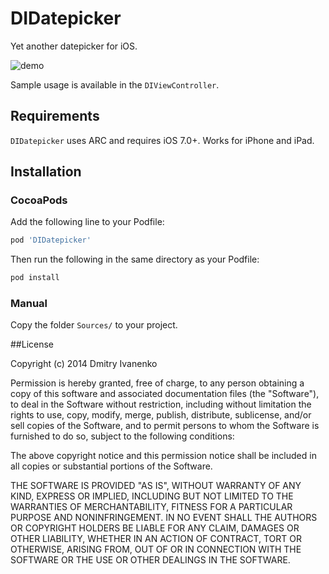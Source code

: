 DIDatepicker
============

Yet another datepicker for iOS.

![demo](screenshots/screenshot.png)

Sample usage is available in the `DIViewController`.

## Requirements

`DIDatepicker` uses ARC and requires iOS 7.0+. Works for iPhone and iPad.

## Installation

### CocoaPods

Add the following line to your Podfile:

```ruby
pod 'DIDatepicker'
```

Then run the following in the same directory as your Podfile:
```ruby
pod install
```

### Manual

Copy the folder `Sources/` to your project.


##License

Copyright (c) 2014 Dmitry Ivanenko 

Permission is hereby granted, free of charge, to any person obtaining
a copy of this software and associated documentation files (the
"Software"), to deal in the Software without restriction, including
without limitation the rights to use, copy, modify, merge, publish,
distribute, sublicense, and/or sell copies of the Software, and to
permit persons to whom the Software is furnished to do so, subject to
the following conditions:

The above copyright notice and this permission notice shall be
included in all copies or substantial portions of the Software.

THE SOFTWARE IS PROVIDED "AS IS", WITHOUT WARRANTY OF ANY KIND,
EXPRESS OR IMPLIED, INCLUDING BUT NOT LIMITED TO THE WARRANTIES OF
MERCHANTABILITY, FITNESS FOR A PARTICULAR PURPOSE AND
NONINFRINGEMENT. IN NO EVENT SHALL THE AUTHORS OR COPYRIGHT HOLDERS BE
LIABLE FOR ANY CLAIM, DAMAGES OR OTHER LIABILITY, WHETHER IN AN ACTION
OF CONTRACT, TORT OR OTHERWISE, ARISING FROM, OUT OF OR IN CONNECTION
WITH THE SOFTWARE OR THE USE OR OTHER DEALINGS IN THE SOFTWARE.
